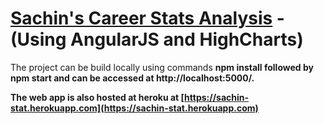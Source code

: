 # [Sachin's Career Stats Analysis](https://sachin-stat.herokuapp.com) - (Using AngularJS and HighCharts)

The project can be build locally using commands <b>npm install<b> followed by <b>npm start</b> and can be accessed at http://localhost:5000/.

The web app is also hosted at heroku at [https://sachin-stat.herokuapp.com](https://sachin-stat.herokuapp.com)

